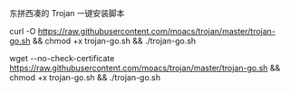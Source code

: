 东拼西凑的 Trojan 一键安装脚本

curl -O https://raw.githubusercontent.com/moacs/trojan/master/trojan-go.sh && chmod  +x trojan-go.sh && ./trojan-go.sh

wget --no-check-certificate https://raw.githubusercontent.com/moacs/trojan/master/trojan-go.sh && chmod +x trojan-go.sh && ./trojan-go.sh
